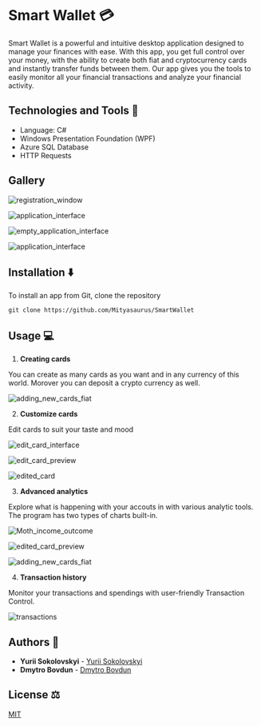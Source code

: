 # Smart Wallet :credit_card:

Smart Wallet is a powerful and intuitive desktop application designed to manage your finances with ease. With this app, you get full control over your money, with the ability to create both fiat and cryptocurrency cards and instantly transfer funds between them. Our app gives you the tools to easily monitor all your financial transactions and analyze your financial activity.

## Technologies and Tools :wrench:
- Language: C#
- Windows Presentation Foundation (WPF)
- Azure SQL Database
- HTTP Requests

## Gallery

![registration_window](https://i.imgur.com/2sVlSSq.png)

![application_interface](https://i.imgur.com/hJRlcy4.png)

![empty_application_interface](https://i.imgur.com/pUbhexl.png)

![application_interface](https://i.imgur.com/YSMPkyD.png)

## Installation :arrow_down: 
To install an app from Git, clone the repository

```shell
git clone https://github.com/Mityasaurus/SmartWallet
```
## Usage :computer:

1. **Creating cards**

You can create as many cards as you want and in any currency of this world. Morover you can deposit a crypto currency as well.

![adding_new_cards_fiat](https://i.imgur.com/VNgnfxT.png)

2. **Customize cards**

Edit cards to suit your taste and mood

![edit_card_interface](https://i.imgur.com/owSiwRF.png)

![edit_card_preview](https://i.imgur.com/J7NDzY3.png)

![edited_card](https://i.imgur.com/V6Ls6ym.png) 

3. **Advanced analytics**

Explore what is happening with your accouts in with various analytic tools. The program has two types of charts built-in.

![Moth_income_outcome](https://i.imgur.com/ciFsfwC.png)

![edited_card_preview](https://i.imgur.com/rcdO2y8.png)

![adding_new_cards_fiat](https://i.imgur.com/stPSY9Z.png) 

4. **Transaction history**

Monitor your transactions and spendings with user-friendly Transaction Control.

![transactions](https://i.imgur.com/A5hIjwS.png) 

## Authors :busts_in_silhouette: 

- **Yurii Sokolovskyi** - [Yurii Sokolovskyi](https://github.com/YuraSokolovskyi)
- **Dmytro Bovdun** - [Dmytro Bovdun](https://github.com/Mityasaurus)


## License :balance_scale:

[MIT](https://choosealicense.com/licenses/mit/)

